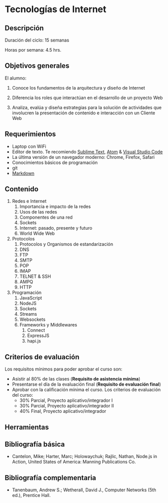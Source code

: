 # Tecnologías de Internet

## Descripción

Duración del ciclo: 15 semanas

Horas por semana: 4.5 hrs.

## Objetivos generales

El alumno:

1. Conoce los fundamentos de la arquitectura y diseño de Internet

2. Diferencia los roles que interactúan en el desarrollo de un proyecto Web
3. Analiza, evalúa y diseña estrategias para la solución de actividades que involucren la presentación de contenido e interacción con un Cliente Web

## Requerimientos

* Laptop con WiFi
* Editor de texto. Te recomiendo [Sublime Text](http://www.sublimetext.com/), [Atom](https://atom.io) & [Visual Studio Code](https://code.visualstudio.com/)
* La última versión de un navegador moderno: Chrome, Firefox, Safari
* Conocimientos básicos de programación
* git
* [Markdown](https://guides.github.com/features/mastering-markdown/)

## Contenido

1. Redes e Internet
   1. Importancia e impacto de la redes
   2. Usos de las redes
   3. Componentes de una red
   4. Sockets
   5. Internet: pasado, presente y futuro
   6. World Wide Web
2. Protocolos
   1. Protocolos y Organismos de estandarización
   2. DNS
   3. FTP
   4. SMTP
   5. POP
   6. IMAP
   7. TELNET & SSH
   8. AMPQ
   9. HTTP
3. Programación
   1. JavaScript
   2. NodeJS
   3. Sockets
   4. Streams
   5. Websockets
   6. Frameworks y Middlewares
      1. Connect
      2. ExpressJS
      3. hapi.js

## Criterios de evaluación

Los requisitos mínimos para poder aprobar el curso son:

* Asistir al 80% de las clases (**Requisito de asistencia mínima**)
* Presentarse el día de la evaluación final (**Requisito de evaluación final**)
* Aprobar con la calificación mínima el curso. Los criterios de evaluación del curso:
  * 30% Parcial, Proyecto aplicativo/integrador I
  * 30% Parcial, Proyecto aplicativo/integrador II
  * 40% Final, Proyecto aplicativo/integrador

## Herramientas

## Bibliografía básica

* Cantelon, Mike; Harter, Marc; Holowaychuk; Rajlic, Nathan, Node.js in Action, United States of America: Manning Publications Co.

## Bibliografía complementaria

* Tanenbaum, Andrew S.; Wetherall, David J., Computer Networks (5th ed.), Prentice Hall.
